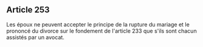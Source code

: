 Article 253
----
Les époux ne peuvent accepter le principe de la rupture du mariage et le
prononcé du divorce sur le fondement de l'article 233 que s'ils sont chacun
assistés par un avocat.
